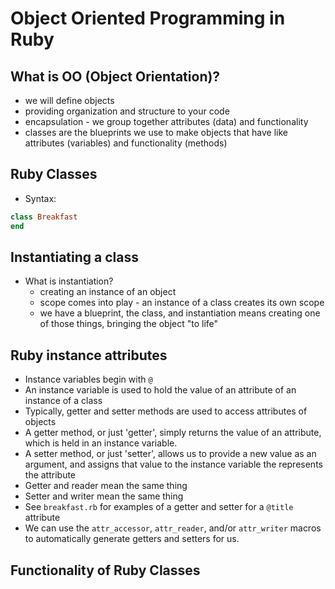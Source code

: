 # Object Oriented Programming in Ruby

## What is OO (Object Orientation)?
- we will define objects
- providing organization and structure to your code
- encapsulation - we group together attributes (data) and functionality
- classes are the blueprints we use to make objects that have like attributes (variables) and functionality (methods)

## Ruby Classes
- Syntax:
```ruby
class Breakfast
end
```

## Instantiating a class
- What is instantiation?
  - creating an instance of an object
  - scope comes into play - an instance of a class creates its own scope
  - we have a blueprint, the class, and instantiation means creating one of those things, bringing the object "to life"

## Ruby instance attributes
- Instance variables begin with `@`
- An instance variable is used to hold the value of an attribute of an instance of a class
- Typically, getter and setter methods are used to access attributes of objects
- A getter method, or just 'getter', simply returns the value of an attribute, which is held in an instance variable.
- A setter method, or just 'setter', allows us to provide a new value as an argument, and assigns that value to the instance variable the represents the attribute
- Getter and reader mean the same thing
- Setter and writer mean the same thing
- See `breakfast.rb` for examples of a getter and setter for a `@title` attribute
- We can use the `attr_accessor`, `attr_reader`, and/or `attr_writer` macros to automatically generate getters and setters for us.


## Functionality of Ruby Classes
